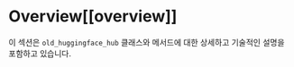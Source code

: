 <!--⚠️ Note that this file is in Markdown but contain specific syntax for our doc-builder (similar to MDX) that may not be
rendered properly in your Markdown viewer.
-->

# Overview[[overview]]

이 섹션은 `old_huggingface_hub` 클래스와 메서드에 대한 상세하고 기술적인 설명을 포함하고 있습니다.
